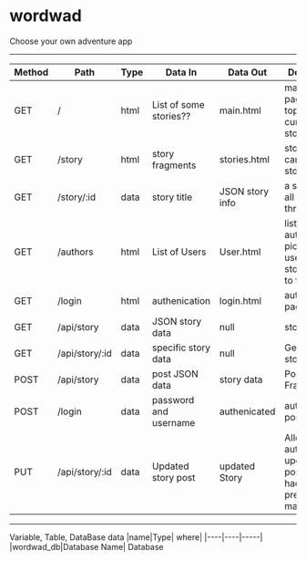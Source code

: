 # wordwad
Choose your own adventure app

-----------------------
|Method|Path|Type|Data In|Data Out|Description|
|------|-----|----|----|-----|----|
|GET| /|html|List of some stories??|main.html| main home page with top/ most current stories|
|GET|/story|html| story fragments|stories.html| story page, can pick story here|
|GET|/story/:id|data|story title| JSON story info|a story and all it's threads|
|GET|/authors|html|List of Users|User.html| list of authors can pick from users story/stories to follow|
|GET|/login|html|authenication|login.html|authenication page|
|GET| /api/story|data|JSON story data| null|story api|
|GET| /api/story/:id|data|specific story data| null|Get specific story|
|POST|/api/story|data|post JSON data|story data|Post Story Fragment|
|POST|/login|data|password and username| authenicated| authenication post|
|PUT| /api/story/:id|data|Updated story post|updated Story|Allows author to update a post they had previously made.

--------------------------------

Variable, Table, DataBase data
|name|Type| where|
|----|----|-----|
|wordwad_db|Database Name| Database



